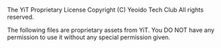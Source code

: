 The YiT Proprietary License
Copyright (C) Yeoido Tech Club All rights reserved.

The following files are proprietary assets from YiT.
You DO NOT have any permission to use it without any special permission given.
